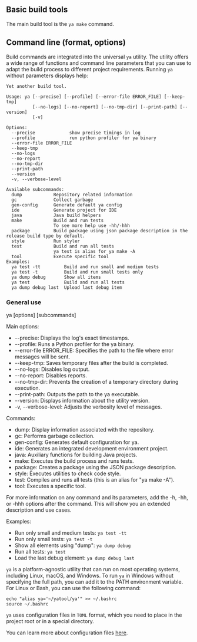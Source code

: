 ## Basic build tools

The main build tool is the `ya make` command.

## Command line (format, options)

Build commands are integrated into the universal `ya` utility. The utility offers a wide range of functions and command line parameters that you can use to adapt the build process to different project requirements.
Running `ya` without parameters displays help:
```
Yet another build tool.

Usage: ya [--precise] [--profile] [--error-file ERROR_FILE] [--keep-tmp]
          [--no-logs] [--no-report] [--no-tmp-dir] [--print-path] [--version]
          [-v]

Options:
  --precise             show precise timings in log
  --profile             run python profiler for ya binary
  --error-file ERROR_FILE
  --keep-tmp
  --no-logs
  --no-report
  --no-tmp-dir
  --print-path
  --version
  -v, --verbose-level

Available subcommands:
  dump            Repository related information
  gc              Collect garbage
  gen-config      Generate default ya config
  ide             Generate project for IDE
  java            Java build helpers
  make            Build and run tests
                  To see more help use -hh/-hhh
  package         Build package using json package description in the release build type by default.
  style           Run styler
  test            Build and run all tests
                  ya test is alias for ya make -A
  tool            Execute specific tool
Examples:
  ya test -tt         Build and run small and medium tests
  ya test -t          Build and run small tests only
  ya dump debug       Show all items
  ya test             Build and run all tests
  ya dump debug last  Upload last debug item
```
### General use

ya [options] [subcommands]

Main options:
- --precise: Displays the log's exact timestamps.
- --profile: Runs a Python profiler for the ya binary.
- --error-file ERROR_FILE: Specifies the path to the file where error messages will be sent.
- --keep-tmp: Saves temporary files after the build is completed.
- --no-logs: Disables log output.
- --no-report: Disables reports.
- --no-tmp-dir: Prevents the creation of a temporary directory during execution.
- --print-path: Outputs the path to the ya executable.
- --version: Displays information about the utility version.
- -v, --verbose-level: Adjusts the verbosity level of messages.

Commands:
- dump: Display information associated with the repository.
- gc: Performs garbage collection.
- gen-config: Generates default configuration for ya.
- ide: Generates an integrated development environment project.
- java: Auxiliary functions for building Java projects.
- make: Executes the build process and runs tests.
- package: Creates a package using the JSON package description.
- style: Executes utilities to check code style.
- test: Compiles and runs all tests (this is an alias for "ya make -A").
- tool: Executes a specific tool.

For more information on any command and its parameters, add the -h, -hh, or -hhh options after the command. This will show you an extended description and use cases.

Examples:
- Run only small and medium tests:
   ```ya test -tt```
- Run only small tests:
   ```ya test -t```
- Show all elements using "dump":
   ```ya dump debug```
- Run all tests:
   ```ya test```
- Load the last debug element:
   ```ya dump debug last```

`ya` is a platform-agnostic utility that can run on most operating systems, including Linux, macOS, and Windows.
To run `ya` in Windows without specifying the full path, you can add it to the PATH environment variable.
For Linux or Bash, you can use the following command:
```
echo "alias ya='~/yatool/ya'" >> ~/.bashrc
source ~/.bashrc
```
`ya` uses configuration files in `TOML` format, which you need to place in the project root or in a special directory.

You can learn more about configuration files [here](gen-config.md "Configuration for ya").

